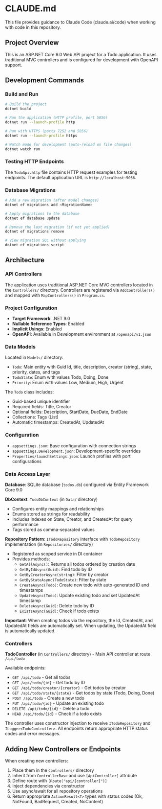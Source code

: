 # CLAUDE.md

This file provides guidance to Claude Code (claude.ai/code) when working with code in this repository.

## Project Overview

This is an ASP.NET Core 9.0 Web API project for a Todo application. It uses traditional MVC controllers and is configured for development with OpenAPI support.

## Development Commands

### Build and Run
```bash
# Build the project
dotnet build

# Run the application (HTTP profile, port 5056)
dotnet run --launch-profile http

# Run with HTTPS (ports 7252 and 5056)
dotnet run --launch-profile https

# Watch mode for development (auto-reload on file changes)
dotnet watch run
```

### Testing HTTP Endpoints
The `TodoApi.http` file contains HTTP request examples for testing endpoints. The default application URL is `http://localhost:5056`.

### Database Migrations
```bash
# Add a new migration (after model changes)
dotnet ef migrations add <MigrationName>

# Apply migrations to the database
dotnet ef database update

# Remove the last migration (if not yet applied)
dotnet ef migrations remove

# View migration SQL without applying
dotnet ef migrations script
```

## Architecture

### API Controllers
The application uses traditional ASP.NET Core MVC controllers located in the `Controllers/` directory. Controllers are registered via `AddControllers()` and mapped with `MapControllers()` in `Program.cs`.

### Project Configuration
- **Target Framework**: .NET 9.0
- **Nullable Reference Types**: Enabled
- **Implicit Usings**: Enabled
- **OpenAPI**: Available in Development environment at `/openapi/v1.json`

### Data Models
Located in `Models/` directory:
- `Todo`: Main entity with Guid Id, title, description, creator (string), state, priority, dates, and tags
- `TodoState`: Enum with values Todo, Doing, Done
- `Priority`: Enum with values Low, Medium, High, Urgent

The `Todo` class includes:
- Guid-based unique identifier
- Required fields: Title, Creator
- Optional fields: Description, StartDate, DueDate, EndDate
- Collections: Tags (List<string>)
- Automatic timestamps: CreatedAt, UpdatedAt

### Configuration
- `appsettings.json`: Base configuration with connection strings
- `appsettings.Development.json`: Development-specific overrides
- `Properties/launchSettings.json`: Launch profiles with port configurations

### Data Access Layer

**Database**: SQLite database (`todos.db`) configured via Entity Framework Core 9.0

**DbContext**: `TodoDbContext` (in `Data/` directory)
- Configures entity mappings and relationships
- Enums stored as strings for readability
- Includes indexes on State, Creator, and CreatedAt for query performance
- Tags stored as comma-separated values

**Repository Pattern**: `ITodoRepository` interface with `TodoRepository` implementation (in `Repositories/` directory)
- Registered as scoped service in DI container
- Provides methods:
  - `GetAllAsync()`: Returns all todos ordered by creation date
  - `GetByIdAsync(Guid)`: Find todo by ID
  - `GetByCreatorAsync(string)`: Filter by creator
  - `GetByStateAsync(TodoState)`: Filter by state
  - `CreateAsync(Todo)`: Create new todo with auto-generated ID and timestamps
  - `UpdateAsync(Todo)`: Update existing todo and set UpdatedAt timestamp
  - `DeleteAsync(Guid)`: Delete todo by ID
  - `ExistsAsync(Guid)`: Check if todo exists

**Important**: When creating todos via the repository, the Id, CreatedAt, and UpdatedAt fields are automatically set. When updating, the UpdatedAt field is automatically updated.

### Controllers

**TodoController** (in `Controllers/` directory) - Main API controller at route `/api/todo`

Available endpoints:
- `GET /api/todo` - Get all todos
- `GET /api/todo/{id}` - Get todo by ID
- `GET /api/todo/creator/{creator}` - Get todos by creator
- `GET /api/todo/state/{state}` - Get todos by state (Todo, Doing, Done)
- `POST /api/todo` - Create a new todo
- `PUT /api/todo/{id}` - Update an existing todo
- `DELETE /api/todo/{id}` - Delete a todo
- `HEAD /api/todo/{id}` - Check if a todo exists

The controller uses constructor injection to receive `ITodoRepository` and `ILogger<TodoController>`. All endpoints return appropriate HTTP status codes and error messages.

## Adding New Controllers or Endpoints

When creating new controllers:
1. Place them in the `Controllers/` directory
2. Inherit from `ControllerBase` and use `[ApiController]` attribute
3. Define route with `[Route("api/[controller]")]`
4. Inject dependencies via constructor
5. Use async/await for all repository operations
6. Return appropriate `ActionResult<T>` types with status codes (Ok, NotFound, BadRequest, Created, NoContent)
